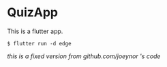 # QuizApp

This is a flutter app. 


` $ flutter run -d edge `


*this is a fixed version from github.com/joeynor 's code*
